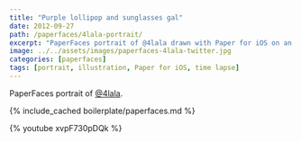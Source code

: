 ```yaml
---
title: "Purple lollipop and sunglasses gal"
date: 2012-09-27
path: /paperfaces/4lala-portrait/
excerpt: "PaperFaces portrait of @4lala drawn with Paper for iOS on an iPad."
image: ../../assets/images/paperfaces-4lala-twitter.jpg
categories: [paperfaces]
tags: [portrait, illustration, Paper for iOS, time lapse]
---
```


PaperFaces portrait of [@4lala](https://twitter.com/4lala).

{% include_cached boilerplate/paperfaces.md %}

{% youtube xvpF730pDQk %}

